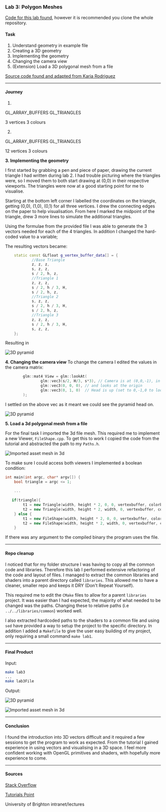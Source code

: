 ### Lab 3: Polygon Meshes

[Code for this lab found](https://github.com/petermcneil/CI312/tree/master/lab3/), however it is recommended you
clone the whole repository.

#### Task

1. Understand geometry in example file
2. Creating a 3D geometry
3. Implementing the geometry
4. Changing the camera view
5. (Extension) Load a 3D polygonal mesh from a file

[Source code found and adapted from Karia Rodriguez](https://github.com/karina-rodriguez/CI312-opengl)

---
#### Journey

1.
GL_ARRAY_BUFFERS
GL_TRIANGLES

3 vertices
3 colours

2. 
GL_ARRAY_BUFFERS
GL_TRIANGLES

12 vertices
3 colours


**3. Implementing the geometry**

I first started by grabbing a pen and piece of paper, drawing the current
triangle I had written during lab 2. I had trouble picturing where the triangles  
were, so I moved them to both start drawing at (0,0) in their respective viewports. 
The triangles were now at a good starting point for me to visualise.

Starting at the bottom left corner I labelled the coordinates on the triangle, getting
(0,0), (1,0), (0,1) for all three vertices. I drew the connecting edges on the paper to help 
visualisation. From here I marked the midpoint of the triangle, drew 3 more lines to 
simulate the additional triangles.

Using the formulae from the provided file I was able to generate the 3 vectors needed for 
each of the 4 triangles. In addition I changed the hard-coded value to a variable;

The resulting vectors became:
```cpp
    static const GLfloat g_vertex_buffer_data[] = {
            //Base Triangle
            z, z, z,
            s, z, z,
            s / 2, h, z,
            //Triangle 1
            z, z, z,
            s / 2, h / 3, H,
            s / 2, h, z,
            //Triangle 2
            s, z, z,
            s / 2, h / 3, H,
            s / 2, h, z,
            //Triangle 3
            z, z, z,
            s / 2, h / 3, H,
            s, z, z,
    };
```

Resulting in

![3D pyramid](./pyramids.png)

**4. Changing the camera view**
To change the camera I edited the values in the camera matrix:
```cpp
        glm::mat4 View = glm::lookAt(
                glm::vec3(s/2, H/3, s*3), // Camera is at (0,0,-1), in World Space
                glm::vec3(0, 0, 0), // and looks at the origin
                glm::vec3(0, 1, 0)  // Head is up (set to 0,-1,0 to look upside-down)
        );
```

I settled on the above vec as it meant we could see the pyramid head on.

![3D pyramid](./correctPyramid.png)

**5. Load a 3d polygonal mesh from a file**

For the final task I imported the 3d file mesh. This required me to implement a new Viewer, `FileShape.cpp`.
To get this to work I copied the code from the tutorial and abstracted the path to my `Paths.h`.

![Imported asset mesh in 3d](./loadedFiles.png)

To make sure I could access both viewers I implemented a boolean condition:

```cpp
int main(int argc, char* argv[]) {
    bool triangle = argc <= 1;
    
    ...
    
   if(triangle){
        t1 = new Triangle(width, height * 2, 0, 0, vertexbuffer, colorbuffer);
        t2 = new Triangle(width, height * 2, width, 0, vertexbuffer, colorbuffer);
    } else {
        t1 = new FileShape(width, height * 2, 0, 0, vertexbuffer, colorbuffer, sphere_asset);
        t2 = new FileShape(width, height * 2, width, 0, vertexbuffer, colorbuffer, sphere_asset);
    }
```

If there was any argument to the compiled binary the program uses the file.

---
#### Repo cleanup
I noticed that for my folder structure I was having to copy all
the common code and libraries. Therefore this lab I performed extensive refactoring of the code and 
layout of files. I managed to extract the common libraries and shaders
into a parent directory called `libraries`. This allowed me to have a
cleaner, smaller repo and keeps it DRY (Don't Repeat Yourself).

This required me to edit the `CMake` files to allow for a parent `libraries` project.
It was easier than I had expected, the majority of what needed to be changed
was the paths. Changing these to relative paths (i.e `../../libraries/common`) worked
well.

I also extracted hardcoded paths to the shaders to a common file and using `sed`
have provided a way to setup the project to the specific directory. In addition I
added a `Makefile` to give the user easy building of my project, only requiring a small command `make lab1`.

---
#### Final Product

Input:
```bash
make lab3
...
make lab3File
```

Output:

![3D pyramid](./pyramids.png)

![Imported asset mesh in 3d](./loadedFiles.png)

---
#### Conclusion

I found the introduction into 3D vectors difficult and it required a few sessions to get the program to work
as expected. From the tutorial I gained experience in using vectors and visualising in a 3D space. I feel more
confident working with OpenGL primitives and shaders, with hopefully more experience to come.

---
#### Sources
[Stack Overflow](https://www.stackoverflow.com/)

[Tutorials Point](https://www.tutorialspoint.com/cplusplus)

University of Brighton intranet/lectures

